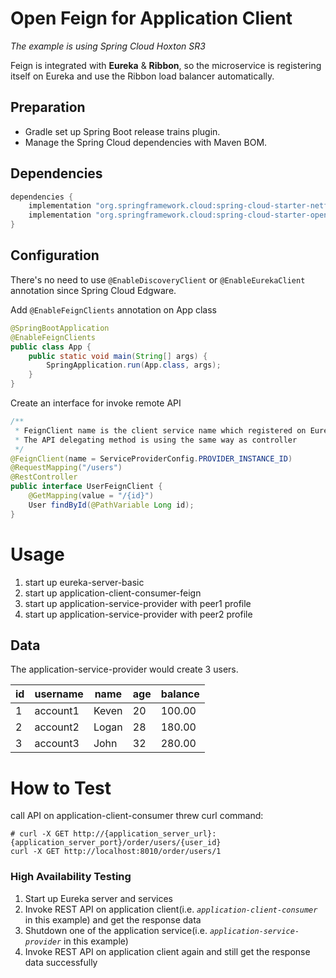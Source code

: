 # Open Feign for Application Client
_The example is using Spring Cloud Hoxton SR3_

Feign is integrated with **Eureka** & **Ribbon**, so the microservice is registering itself on Eureka and use the Ribbon load balancer automatically.

## Preparation
- Gradle set up Spring Boot release trains plugin.
- Manage the Spring Cloud dependencies with Maven BOM.

## Dependencies
```groovy
dependencies {
    implementation "org.springframework.cloud:spring-cloud-starter-netflix-eureka-client"
    implementation "org.springframework.cloud:spring-cloud-starter-openfeign"
}
```

## Configuration
There's no need to use `@EnableDiscoveryClient` or `@EnableEurekaClient` annotation since Spring Cloud Edgware.

Add `@EnableFeignClients` annotation on App class
```java
@SpringBootApplication
@EnableFeignClients
public class App {
    public static void main(String[] args) {
        SpringApplication.run(App.class, args);
    }
}
```

Create an interface for invoke remote API
```java
/**
 * FeignClient name is the client service name which registered on Eureka
 * The API delegating method is using the same way as controller
 */
@FeignClient(name = ServiceProviderConfig.PROVIDER_INSTANCE_ID)
@RequestMapping("/users")
@RestController
public interface UserFeignClient {
    @GetMapping(value = "/{id}")
    User findById(@PathVariable Long id);
}
```

# Usage
1. start up eureka-server-basic
2. start up application-client-consumer-feign
3. start up application-service-provider with peer1 profile
4. start up application-service-provider with peer2 profile

## Data
The application-service-provider would create 3 users.

| id | username | name | age | balance |
|---|---|---|---|---|
| 1 | account1 | Keven | 20 | 100.00 |
| 2 | account2 | Logan | 28 | 180.00 |
| 3 | account3 | John | 32 | 280.00 |

# How to Test
call API on application-client-consumer threw curl command:
```shell script
# curl -X GET http://{application_server_url}:{application_server_port}/order/users/{user_id}
curl -X GET http://localhost:8010/order/users/1
```

### High Availability Testing
1. Start up Eureka server and services
2. Invoke REST API on application client(i.e. _`application-client-consumer`_ in this example) and get the response data
3. Shutdown one of the application service(i.e. _`application-service-provider`_ in this example)
4. Invoke REST API on application client again and still get the response data successfully